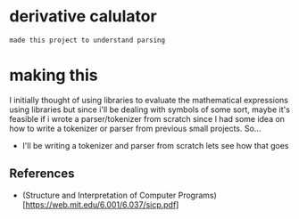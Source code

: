 # derivative calulator
    made this project to understand parsing 

# making this
I initially thought of using libraries to evaluate the mathematical expressions using libraries but
since i'll be dealing with symbols of some sort, maybe it's feasible if i wrote a parser/tokenizer from scratch
since I had some idea on how to write a tokenizer or parser from previous small projects.
So...
- I'll be writing a tokenizer and parser from scratch
lets see how that goes

## References
- (Structure and Interpretation of Computer Programs)[https://web.mit.edu/6.001/6.037/sicp.pdf]
